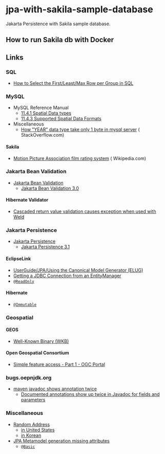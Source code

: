 # jpa-with-sakila-sample-database

Jakarta Persistence with Sakila sample database.

## How to run Sakila db with Docker

## Links

### SQL

* [How to Select the First/Least/Max Row per Group in SQL](https://www.xaprb.com/blog/2006/12/07/how-to-select-the-firstleastmax-row-per-group-in-sql/)

### MySQL

* MySQL Reference Manual
    * [11.4.1 Spatial Data types](https://dev.mysql.com/doc/refman/8.0/en/spatial-type-overview.html)
    * [11.4.3 Supported Spatial Data Formats](https://dev.mysql.com/doc/refman/8.0/en/gis-data-formats.html)
* Miscellaneous
    * [How "YEAR" data type take only 1 byte in mysql server](https://stackoverflow.com/q/23074989/330457) (
      StackOverflow.com)

#### Sakila

* [Motion Picture Association film rating system](https://en.wikipedia.org/wiki/Motion_Picture_Association_film_rating_system) (
  Wikipedia.com)

### Jakarta Bean Validation

* [Jakarta Bean Validation](https://beanvalidation.org/)
    * [Jakarta Bean Validation 3.0](https://beanvalidation.org/3.0/)

#### Hibernate Validator

* [Cascaded return value validation causes exception when used with Weld](https://hibernate.atlassian.net/browse/HV-770)

### Jakarta Persistence

* [Jakarta Persistence](https://jakarta.ee/specifications/persistence/)
  * [Jakarta Persistence 3.1
  ](https://jakarta.ee/specifications/persistence/3.1/)

#### EclipseLink

* [UserGuide/JPA/Using the Canonical Model Generator (ELUG)](https://wiki.eclipse.org/UserGuide/JPA/Using_the_Canonical_Model_Generator_(ELUG))
* [Getting a JDBC Connection from an EntityManager](https://wiki.eclipse.org/EclipseLink/Examples/JPA/EMAPI#Getting_a_JDBC_Connection_from_an_EntityManager)
* [`@ReadOnly`](https://javadoc.io/doc/org.eclipse.persistence/eclipselink/latest/eclipselink/org/eclipse/persistence/annotations/ReadOnly.html)

#### Hibernate

* [`@Immutable`](https://javadoc.io/doc/org.hibernate/hibernate-core/5.6.15.Final/org/hibernate/annotations/Immutable.html)

### Geospatial

#### GEOS

* [Well-Known Binary (WKB)](https://libgeos.org/specifications/wkb/#standard-wkb)

#### Open Geospatial Consortium

* [Simple feature access - Part 1 - OGC Portal](https://portal.ogc.org/files/?artifact_id=25355)

### bugs.oepnjdk.org

* [maven javadoc shows annotation twice](https://stackoverflow.com/q/64045629/330457)
  * [Documented annotations show up twice in Javadoc for fields and parameters](https://bugs.openjdk.org/browse/JDK-8175533)

### Miscellaneous

* [Random Address](https://www.bestrandoms.com/random-address)
  * [in United States](https://www.bestrandoms.com/random-address-in-us)
  * [in Korean](https://www.bestrandoms.com/random-address-in-ko)
* [JPA Metamodel generation missing attributes](https://stackoverflow.com/q/27333779/330457)
  * [`@Basic`](https://stackoverflow.com/a/41720695/330457)
